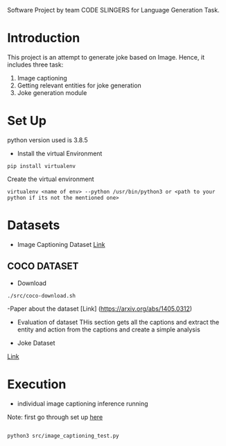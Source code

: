 Software Project by team CODE SLINGERS for Language Generation Task.

# Introduction #

This project is an attempt to generate joke based on Image. Hence, it includes three task:

1. Image captioning
2. Getting relevant entities for joke generation
3. Joke generation module



# Set Up #

python version used is 3.8.5

- Install the virtual Environment

```
pip install virtualenv

```

Create the virtual environment

```
virtualenv <name of env> --python /usr/bin/python3 or <path to your python if its not the mentioned one>

```

# Datasets #

- Image Captioning Dataset
[Link](https://paperswithcode.com/datasets)

## COCO DATASET ##
- Download

```
./src/coco-download.sh

```


-Paper about the dataset
[Link] (https://arxiv.org/abs/1405.0312)

- Evaluation of dataset
THis section gets all the captions and extract the entity and action from the captions and create a simple analysis

- Joke Dataset

 [Link](https://www.kaggle.com/abhinavmoudgil95/short-jokes)


# Execution #

- individual image captioning inference running

Note: first go through set up [here](https://github.com/IuliiaZaitova/code_slingers/blob/master/Eval_Image_Caption.md)

```

python3 src/image_captioning_test.py

```
